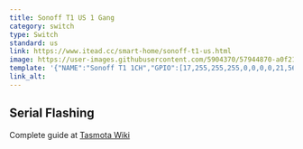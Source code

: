 ```yaml
---
title: Sonoff T1 US 1 Gang
category: switch
type: Switch
standard: us
link: https://www.itead.cc/smart-home/sonoff-t1-us.html
image: https://user-images.githubusercontent.com/5904370/57944870-a0f21700-78d8-11e9-8937-63ba1dfd6583.png
template: '{"NAME":"Sonoff T1 1CH","GPIO":[17,255,255,255,0,0,0,0,21,56,0,0,0],"FLAG":0,"BASE":28}' 
link_alt: 
---
```

## Serial Flashing
Complete guide at [Tasmota Wiki](https://github.com/arendst/Sonoff-Tasmota/wiki/Sonoff-T1)